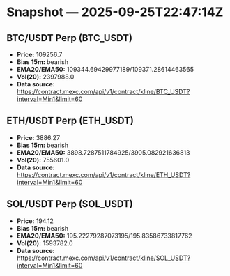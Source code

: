 # Snapshot — 2025-09-25T22:47:14Z

## BTC/USDT Perp (BTC_USDT)
- **Price:** 109256.7
- **Bias 15m:** bearish
- **EMA20/EMA50:** 109344.69429977189/109371.28614463565
- **Vol(20):** 2397988.0
- **Data source:** https://contract.mexc.com/api/v1/contract/kline/BTC_USDT?interval=Min1&limit=60

## ETH/USDT Perp (ETH_USDT)
- **Price:** 3886.27
- **Bias 15m:** bearish
- **EMA20/EMA50:** 3898.7287511784925/3905.082921636813
- **Vol(20):** 755601.0
- **Data source:** https://contract.mexc.com/api/v1/contract/kline/ETH_USDT?interval=Min1&limit=60

## SOL/USDT Perp (SOL_USDT)
- **Price:** 194.12
- **Bias 15m:** bearish
- **EMA20/EMA50:** 195.22279287073195/195.83586733817762
- **Vol(20):** 1593782.0
- **Data source:** https://contract.mexc.com/api/v1/contract/kline/SOL_USDT?interval=Min1&limit=60
